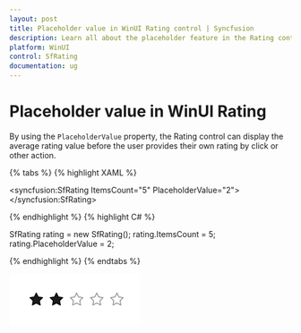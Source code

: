 ```yaml
---
layout: post
title: Placeholder value in WinUI Rating control | Syncfusion
description: Learn all about the placeholder feature in the Rating control to show the average rating value before the user provide their own rating.
platform: WinUI
control: SfRating
documentation: ug
---
```


# Placeholder value in WinUI Rating

By using the `PlaceholderValue` property, the Rating control can display the average rating value before the user provides their own rating by click or other action.

{% tabs %}
{% highlight XAML %}

<syncfusion:SfRating 
     ItemsCount="5" PlaceholderValue="2">
</syncfusion:SfRating>

{% endhighlight %}
{% highlight C# %}

SfRating rating = new SfRating();
rating.ItemsCount = 5;
rating.PlaceholderValue = 2;

{% endhighlight %}
{% endtabs %}

![Placeholder value feature in WinUI Rating control](Rating_images/winui_rating_placeholdervalue.png)
